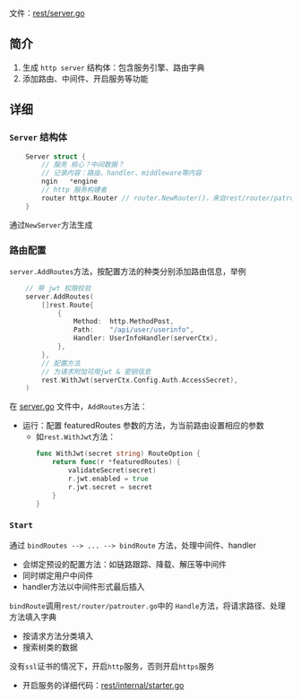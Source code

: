 文件：[rest/server.go](../rest/server.go)

## 简介
1. 生成 `http server` 结构体：包含服务引擎、路由字典
2. 添加路由、中间件、开启服务等功能

## 详细
### `Server` 结构体
```go
	Server struct {
		// 服务 核心？中间数据？
		// 记录内容：路由、handler、middleware等内容
		ngin   *engine
		// http 服务构建者
		router httpx.Router // router.NewRouter()，来自rest/router/patrouter.go
	}
```
通过`NewServer`方法生成

### 路由配置
`server.AddRoutes`方法，按配置方法的种类分别添加路由信息，举例
```go
	// 带 jwt 权限校验
	server.AddRoutes(
		[]rest.Route{
			{
				Method:  http.MethodPost,
				Path:    "/api/user/userinfo",
				Handler: UserInfoHandler(serverCtx),
			},
		},
		// 配置方法
		// 为请求附加可用jwt & 密钥信息
		rest.WithJwt(serverCtx.Config.Auth.AccessSecret),
	)
```
在 [server.go](../rest/server.go) 文件中，`AddRoutes`方法：
- 运行：配置 featuredRoutes 参数的方法，为当前路由设置相应的参数
  - 如`rest.WithJwt`方法：
    ```go
    func WithJwt(secret string) RouteOption {
        return func(r *featuredRoutes) {
            validateSecret(secret)
            r.jwt.enabled = true
            r.jwt.secret = secret
        }
    }
    ```
  
### `Start`
通过 `bindRoutes --> ... --> bindRoute` 方法，处理中间件、handler
- 会绑定预设的配置方法：如链路跟踪、降载、解压等中间件
- 同时绑定用户中间件
- handler方法以中间件形式最后插入

`bindRoute`调用`rest/router/patrouter.go`中的 `Handle`方法，将请求路径、处理方法填入字典
- 按请求方法分类填入
- 搜索树类的数据

没有`ssl`证书的情况下，开启`http`服务，否则开启`https`服务
- 开启服务的详细代码：[rest/internal/starter.go](../rest/internal/starter.go)



